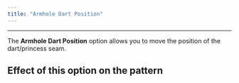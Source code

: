```yaml
---
title: "Armhole Dart Position"
---
```


---

The **Armhole Dart Position** option allows you to move the position of the dart/princess seam.

## Effect of this option on the pattern
